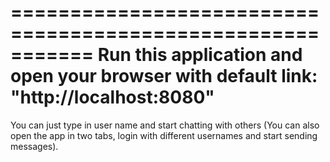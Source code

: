 ===========================================================
Run this application and open your browser with default link: "http://localhost:8080"
===========================================================
You can just type in user name and start chatting with others (You can also open the app in two tabs, login with different usernames and start sending messages).
